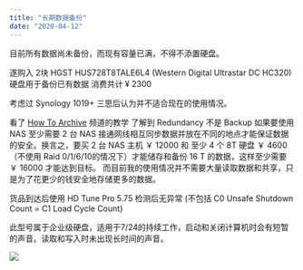 ```yaml
---
title: "长期数据备份"
date: "2020-04-12"
---
```


目前所有数据尚未备份，而现有容量已满，不得不添置硬盘。

遂购入 2块 HGST HUS728T8TALE6L4 (Western Digital Ultrastar DC HC320) 硬盘用于备份已有数据 消费共计 ¥ 2300

考虑过 Synology 1019+ 三思后认为并不适合现在的使用情况。

看了 [How To Archive](https://www.youtube.com/user/HowToArchiveData/feed) 频道的教学 了解到 Redundancy 不是 Backup 如果要使用 NAS 至少需要 2 台 NAS 接通网线相互同步数据并放在不同的地点才能保证数据的安全。换言之，要买 2 台 NAS 主机 ￥ 12000 和 至少 4 个 8T 硬盘 ￥ 4600（不使用 Raid 0/1/6/10的情况下）才能储存和备份 16 T 的数据，这样至少需要 ￥ 16000 才能达到目标。 而目前我的使用情况并不需要大量读取数据和共享，只是为了花更少的钱安全地存储更多的数据。

货品到达后使用 HD Tune Pro 5.75 检测后无异常 (不包括 C0 Unsafe Shutdown Count = C1 Load Cycle Count)

此型号属于企业级硬盘，适用于7/24的持续工作，启动和关闭计算机时会有短暂的声音。读取和写入时未出现长时间的声音。

![](https://furengete.files.wordpress.com/2020/04/20200411_192408.jpg)
